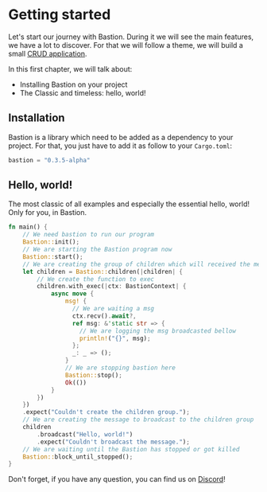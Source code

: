 # Getting started

Let's start our journey with Bastion. During it we will see the main features, we have a lot to discover. For that we will follow a theme, we will build a small [CRUD application](https://en.wikipedia.org/wiki/Create,_read,_update_and_delete).

In this first chapter, we will talk about:
- Installing Bastion on your project
- The Classic and timeless: hello, world!

## Installation

Bastion is a library which need to be added as a dependency to your project. For that, you just have to add it as follow to your `Cargo.toml`:
```rs
bastion = "0.3.5-alpha"
```

## Hello, world!
The most classic of all examples and especially the essential hello, world! Only for you, in Bastion.
```rs
fn main() {
    // We need bastion to run our program
    Bastion::init();
    // We are starting the Bastion program now
    Bastion::start();
    // We are creating the group of children which will received the message
    let children = Bastion::children(|children| {
        // We create the function to exec
        children.with_exec(|ctx: BastionContext| {
            async move {
                msg! {
                  // We are waiting a msg
                  ctx.recv().await?,
                  ref msg: &'static str => {
                    // We are logging the msg broadcasted bellow
                    println!("{}", msg);
                  };
                  _: _ => ();
                }
                // We are stopping bastion here
                Bastion::stop();
                Ok(())
            }
        })
    })
    .expect("Couldn't create the children group.");
    // We are creating the message to broadcast to the children group
    children
        .broadcast("Hello, world!")
        .expect("Couldn't broadcast the message.");
    // We are waiting until the Bastion has stopped or got killed
    Bastion::block_until_stopped();
}
```

Don't forget, if you have any question, you can find us on [Discord][]!

[Discord]: https://discord.gg/DqRqtRT
